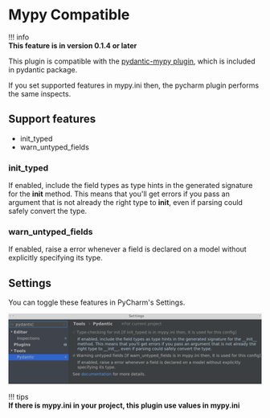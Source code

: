 # Mypy Compatible
!!! info    
    **This feature is in version 0.1.4 or later**
   
This plugin is compatible with the [pydantic-mypy plugin](https://pydantic-docs.helpmanual.io/mypy_plugin/), which is included in pydantic package.

If you set supported features in mypy.ini then, the pycharm plugin performs the same inspects.

## Support features
- init_typed
- warn_untyped_fields

### init_typed
If enabled, include the field types as type hints in the generated signature for the __init__ method. This means that you'll get errors if you pass an argument that is not already the right type to __init__, even if parsing could safely convert the type.

### warn_untyped_fields
If enabled, raise a error whenever a field is declared on a model without explicitly specifying its type.


## Settings

You can toggle these features in PyCharm's Settings.

![settings 1](settings1.png)

!!! tips    
    **If there is mypy.ini in your project, this plugin use values in mypy.ini**
